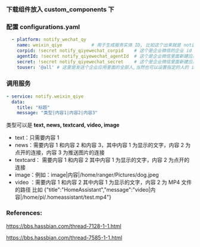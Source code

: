 

### 下载组件放入 custom_components 下

### 配置 configurations.yaml

``` yaml
  - platform: notify_wechat_qy
    name: weixin_qiye 			# 用于生成服务实体 ID, 比如这个出来就是 notify.weixin_qiye
    corpid: !secret notify_qiyewechat_corpid 	# 这个是企业微信的企业 id
    agentId: !secret notify_qiyewechat_agentId 	# 这个是企业微信里面新建应用的应用 id
    secret: !secret notify_qiyewechat_secret 	# 这个是企业微信里面新建应用的应用 secret
    touser: '@all' # 这里是发送个企业应用里面的全部人,当然也可以设置指定的人的 id,具体再企业微信里面设置
```

### 调用服务

``` yaml
- service: notify.weixin_qiye
  data:
    title: "标题"
    message: "类型|内容1|内容2|内容3"   

```

类型可以是 **text, news, textcard, video, image**
- text：只需要内容 1  
- news：需要内容 1 和内容 2 和内容 3，其中内容 1 为显示的文字，内容 2 为点开的连接，内容 3 为推送图片的连接
- textcard： 需要内容 1 和内容 2 其中内容 1 为显示的文字，内容 2 为点开的连接
- image：例如：image|内容|/home/ranger/Pictures/dog.jpeg
- video ：需要内容 1 和内容 2 其中内容 1 为显示的文字，内容 2 为 MP4 文件的路径  比如 {"title":"HomeAssistant","message":"video|内容|/home/pi/.homeassistant/test.mp4"}



### References:

https://bbs.hassbian.com/thread-7128-1-1.html

https://bbs.hassbian.com/thread-7585-1-1.html